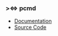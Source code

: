 ### ><=> pcmd 
- [Documentation](https://github.com/j0fiN/pcmd/wiki)
- [Source Code](https://github.com/j0fiN/pcmd)
